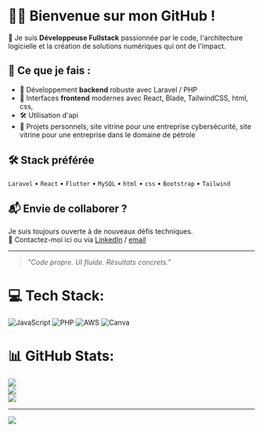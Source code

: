 # 👩‍💻 Bienvenue sur mon GitHub !

🎯 Je suis **Développeuse Fullstack** passionnée par le code, l'architecture logicielle et la création de solutions numériques qui ont de l'impact.

## 🚀 Ce que je fais :
- 🔧 Développement **backend** robuste avec Laravel / PHP
- 🎨 Interfaces **frontend** modernes avec React, Blade, TailwindCSS, html, css, 
- 🛠️ Utilisation d'api
- 🧠 Projets personnels, site vitrine pour une entreprise cybersécurité, site vitrine pour une entreprise dans le domaine de pétrole

## 🛠️ Stack préférée
`Laravel` • `React` • `Flutter` • `MySQL` • `html` • `css` • `Bootstrap` • `Tailwind`

## 📬 Envie de collaborer ?
Je suis toujours ouverte à de nouveaux défis techniques.  
📩 Contactez-moi ici ou via [LinkedIn]([https://linkedin.com/in/votre-profil](https://www.linkedin.com/in/rosine-koffi-a9ba55234?utm_source=share&utm_campaign=share_via&utm_content=profile&utm_medium=android_app)) / [email](rose88koffi@gmail.com)

---

> *"Code propre. UI fluide. Résultats concrets."*


# 💻 Tech Stack:
![JavaScript](https://img.shields.io/badge/javascript-%23323330.svg?style=for-the-badge&logo=javascript&logoColor=%23F7DF1E)
![PHP](https://img.shields.io/badge/php-%23777BB4.svg?style=for-the-badge&logo=php&logoColor=white)
![AWS](https://img.shields.io/badge/AWS-%23FF9900.svg?style=for-the-badge&logo=amazon-aws&logoColor=white)
![Canva](https://img.shields.io/badge/Canva-%2300C4CC.svg?style=for-the-badge&logo=Canva&logoColor=white)

# 📊 GitHub Stats:
![](https://github-readme-stats.vercel.app/api?username=Ro-sina-dev&theme=dark&hide_border=false&include_all_commits=true&count_private=true)<br/>
![](https://nirzak-streak-stats.vercel.app/?user=Ro-sina-dev&theme=dark&hide_border=false)<br/>
![](https://github-readme-stats.vercel.app/api/top-langs/?username=Ro-sina-dev&theme=dark&hide_border=false&include_all_commits=true&count_private=true&layout=compact)

---

[![](https://visitcount.itsvg.in/api?id=Ro-sina-dev&icon=0&color=0)](https://visitcount.itsvg.in)

<!-- Proudly created with GPRM ( https://gprm.itsvg.in ) -->


